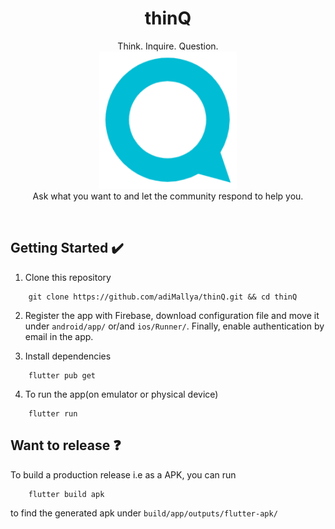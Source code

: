 <h1 align="center">thinQ</h1>

<p align="center">
Think. Inquire. Question.</br>
<img width="220px" src="android/app/src/main/res/drawable/logo_primary.png" alt="mylogo"/>
</br> Ask what you want to and let the community respond to help you.
</p><br>

## Getting Started :heavy_check_mark:

1. Clone this repository 
```
    git clone https://github.com/adiMallya/thinQ.git && cd thinQ
```

2. Register the app with Firebase, download configuration file and move it under `android/app/` or/and `ios/Runner/`. Finally, enable authentication by email in the app.

3. Install dependencies
```
    flutter pub get
```

4. To run the app(on emulator or physical device)
```
    flutter run
```

## Want to release :question:

To build a production release i.e as a APK, you can run 
```
    flutter build apk
```
to find the generated apk under `build/app/outputs/flutter-apk/`
